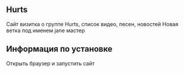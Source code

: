 ## Hurts
Сайт визитка о группе Hurts, список видео, песен, новостей
Новая ветка под именем  jane
мастер
## Информация по установке
Открыть браузер и запустить сайт